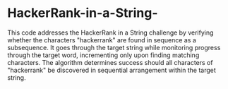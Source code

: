 # HackerRank-in-a-String-
This code addresses the HackerRank in a String challenge by verifying whether the characters "hackerrank" are found in sequence as a subsequence. It goes through the target string while monitoring progress through the target word, incrementing only upon finding matching characters. The algorithm determines success should all characters of "hackerrank" be discovered in sequential arrangement within the target string.

